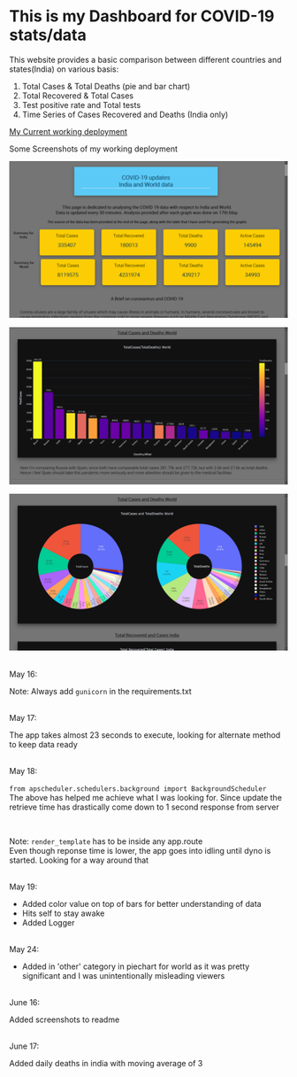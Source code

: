 # This is my Dashboard for COVID-19 stats/data

This website provides a basic comparison between different countries and states(India) on various basis:
1. Total Cases & Total Deaths (pie and bar chart)
1. Total Recovered & Total Cases
1. Test positive rate and Total tests
1. Time Series of Cases Recovered and Deaths (India only) 

<a href = "https://covid-19-website-daily.herokuapp.com/">My Current working deployment </a>

Some Screenshots of my working deployment

![image1](ss1.png)

![image2](ss2.png)

![image3](ss3.png)

<p></p>
<br>May 16:<br>
<p>Note: Always add <code>gunicorn</code> in the requirements.txt </p>
<br>May 17:<br>
<p>The app takes almost 23 seconds to execute, looking for alternate method to keep data ready</p>
<br>May 18:<br>
<p><code>from apscheduler.schedulers.background import BackgroundScheduler</code><br>
The above has helped me achieve what I was looking for. Since update the retrieve time has drastically 
come down to 1 second response from server</p><br><p>Note: <code>render_template</code> has to be inside any app.route<br>
Even though reponse time is lower, the app goes into idling until dyno is started. Looking for a way around that</p>

<br>May 19:<br>
<p>
<ul>
    <li>Added color value on top of bars for better understanding of data</li>
    <li>Hits self to stay awake</li>
    <li>Added Logger</li> 
</ul></p>
<br>May 24:<br>
<p>
<ul>
    <li>Added in 'other' category in piechart for world as it was pretty significant and I was unintentionally misleading viewers</li>
</ul></p>
<br>June 16:<br>
<p> Added screenshots to readme</p>
<br>June 17:<br>
<p> Added daily deaths in india with moving average of 3</p>
